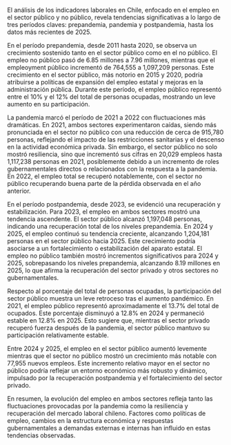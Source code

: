 El análisis de los indicadores laborales en Chile, enfocado en el empleo en el sector público y no público, revela tendencias significativas a lo largo de tres períodos claves: prepandemia, pandemia y postpandemia, hasta los datos más recientes de 2025.

En el período prepandemia, desde 2011 hasta 2020, se observa un crecimiento sostenido tanto en el sector público como en el no público. El empleo no público pasó de 6.85 millones a 7.96 millones, mientras que el empleoyment público incrementó de 764,555 a 1,097,209 personas. Este crecimiento en el sector público, más notorio en 2015 y 2020, podría atribuirse a políticas de expansión del empleo estatal y mejoras en la administración pública. Durante este período, el empleo público representó entre el 10% y el 12% del total de personas ocupadas, mostrando un leve aumento en su participación.

La pandemia marcó el período de 2021 a 2022 con fluctuaciones más dramáticas. En 2021, ambos sectores experimentaron caídas, siendo más pronunciada en el sector no público con una reducción de cerca de 915,780 personas, reflejando el impacto de las restricciones sanitarias y el descenso en la actividad económica privada. Sin embargo, el sector público no solo mostró resiliencia, sino que incrementó sus cifras en 20,029 empleos hasta 1,117,238 personas en 2021, posiblemente debido a un incremento de roles gubernamentales directos o relacionados con la respuesta a la pandemia. En 2022, el empleo total se recuperó notablemente, con el sector no público recuperando buena parte de la pérdida observada en el año anterior.

En el período postpandemia, desde 2023, se evidenció una recuperación y estabilización. Para 2023, el empleo en ambos sectores mostró una tendencia ascendente. El sector público alcanzó 1,197,048 personas, indicando una recuperación total de los niveles prepandemia. En 2024 y 2025, el empleo continuó su tendencia creciente, alcanzando 1,204,181 personas en el sector público hacia 2025. Este crecimiento podría asociarse a un fortalecimiento o estabilización del aparato estatal. El empleo no público también mostró incrementos significativos para 2024 y 2025, sobrepasando los niveles prepandemia, alcanzando 8.19 millones en 2025, lo que afirma la recuperación del sector privado y otros sectores no gubernamentales.

Respecto al porcentaje del total de personas ocupadas, la participación del sector público muestra un leve retroceso tras el aumento pandémico. En 2021, el empleo público representó aproximadamente el 13.7% del total de ocupados. Este porcentaje disminuyó a 12.8% en 2024 y permaneció estable en 12.8% en 2025. Esto sugiere que, mientras el sector privado recuperó fuerza después de la pandemia, el sector público mantuvo su participación relativamente estable.

Entre 2024 y 2025, el empleo en el sector público aumentó levemente mientras que el sector no público mostró un crecimiento más notable con 77,955 nuevos empleos. Este incremento relativo mayor en el sector no público podría reflejar un entorno económico más robusto y dinámico, impulsado por la recuperación postpandemia y el fortalecimiento del sector privado.

En resumen, la evolución del empleo en ambos sectores refleja tanto las fluctuaciones provocadas por la pandemia como la resiliencia y recuperación del mercado laboral chileno. Factores como políticas de empleo, cambios en la estructura económica y respuestas gubernamentales a demandas externas e internas han influido en estas tendencias observadas.
